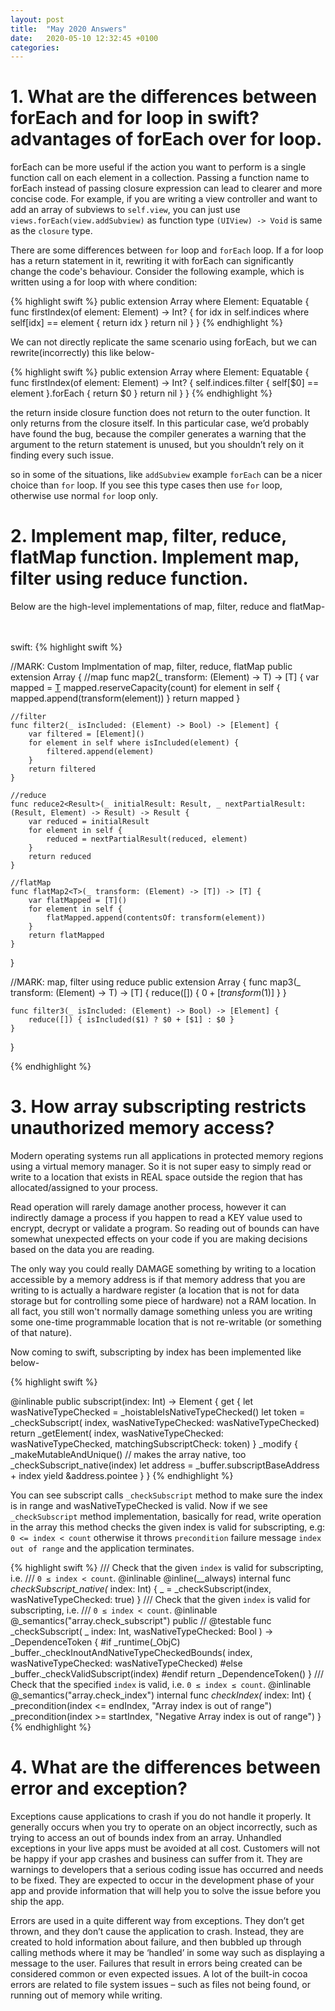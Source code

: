 ```yaml
---
layout: post
title:  "May 2020 Answers"
date:   2020-05-10 12:32:45 +0100
categories:
---
```


# 1. What are the differences between forEach and for loop in swift? advantages of forEach over for loop.


forEach can be more useful if the action you want to perform is a single function call on each element in a collection. Passing a function name to forEach instead of passing closure expression can lead to clearer and more concise code. For example, if you are writing a view controller and want to add an array of subviews to `self.view`, you can just use `views.forEach(view.addSubview)` as function type `(UIView) -> Void` is same as the `closure` type. 

There are some differences between `for` loop and `forEach` loop. If a for loop has a return statement in it, rewriting it with forEach can significantly change the code's behaviour. Consider the following example, which is written using a for loop with where condition:

{% highlight swift %}
public extension Array where Element: Equatable {
    func firstIndex(of element: Element) -> Int? {
        for idx in self.indices where self[idx] == element {
            return idx
        }
        return nil
    }
}
{% endhighlight %}

We can not directly replicate the same scenario using forEach, but we can rewrite(incorrectly) this like below-

{% highlight swift %}
public extension Array where Element: Equatable {
    func firstIndex(of element: Element) -> Int? {
        self.indices.filter { self[$0] == element }.forEach { return $0 }
        return nil
    }
}
{% endhighlight %}

the return inside closure function does not return to the outer function. It only returns from the closure itself. In this particular case, we’d probably have found the bug, because the compiler generates a warning that the argument to the return statement is unused, but you shouldn’t rely on it finding every such issue.

so in some of the situations, like `addSubview` example `forEach` can be a nicer choice than `for` loop. If you see this type cases then use `for` loop, otherwise use normal `for` loop only.

# 2. Implement map, filter, reduce, flatMap function. Implement map, filter using reduce function.

Below are the high-level implementations of map, filter, reduce and flatMap-

<br /><br /> swift:
{% highlight swift %}

//MARK: Custom Implmentation of map, filter, reduce, flatMap
public extension Array {
    //map
    func map2<T>(_ transform: (Element) -> T) -> [T] {
        var mapped = [T]()
        mapped.reserveCapacity(count)
        for element in self {
            mapped.append(transform(element))
        }
        return mapped
    }
    
    //filter
    func filter2(_ isIncluded: (Element) -> Bool) -> [Element] {
        var filtered = [Element]()
        for element in self where isIncluded(element) {
            filtered.append(element)
        }
        return filtered
    }
    
    //reduce
    func reduce2<Result>(_ initialResult: Result, _ nextPartialResult: (Result, Element) -> Result) -> Result {
        var reduced = initialResult
        for element in self {
            reduced = nextPartialResult(reduced, element)
        }
        return reduced
    }
    
    //flatMap
    func flatMap2<T>(_ transform: (Element) -> [T]) -> [T] {
        var flatMapped = [T]()
        for element in self {
            flatMapped.append(contentsOf: transform(element))
        }
        return flatMapped
    }
}

//MARK: map, filter using reduce
public extension Array {
    func map3<T>(_ transform: (Element) -> T) -> [T] {
        reduce([]) { $0 + [transform($1)] }
    }
    
    func filter3(_ isIncluded: (Element) -> Bool) -> [Element] {
        reduce([]) { isIncluded($1) ? $0 + [$1] : $0 }
    }
}

{% endhighlight %}

# 3. How array subscripting restricts unauthorized memory access?

Modern operating systems run all applications in protected memory regions using a virtual memory manager. So it is not super easy to simply read or write to a location that exists in REAL space outside the region that has allocated/assigned to your process.

Read operation will rarely damage another process, however it can indirectly damage a process if you happen to read a KEY value used to encrypt, decrypt or validate a program. So reading out of bounds can have somewhat unexpected effects on your code if you are making decisions based on the data you are reading. 

The only way you could really DAMAGE something by writing to a location accessible by a memory address is if that memory address that you are writing to is actually a hardware register (a location that is not for data storage but for controlling some piece of hardware) not a RAM location. In all fact, you still won't normally damage something unless you are writing some one-time programmable location that is not re-writable (or something of that nature).

Now coming to swift, subscripting by index has been implemented like below-

{% highlight swift %}

@inlinable
  public subscript(index: Int) -> Element {
    get {
      let wasNativeTypeChecked = _hoistableIsNativeTypeChecked()
      let token = _checkSubscript(
        index, wasNativeTypeChecked: wasNativeTypeChecked)
      return _getElement(
        index, wasNativeTypeChecked: wasNativeTypeChecked,
        matchingSubscriptCheck: token)
    }
    _modify {
      _makeMutableAndUnique() // makes the array native, too
      _checkSubscript_native(index)
      let address = _buffer.subscriptBaseAddress + index
      yield &address.pointee
    }
  }
{% endhighlight %}

You can see subscript calls `_checkSubscript` method to make sure the index is in range and wasNativeTypeChecked is valid. Now if we see `_checkSubscript` method implementation, basically for read, write operation in the array this method checks the given index is valid for subscripting, e.g: `0 <= index < count` otherwise it throws `precondition` failure message `index out of range` and the application terminates.

{% highlight swift %}
/// Check that the given `index` is valid for subscripting, i.e.
  /// `0 ≤ index < count`.
  @inlinable
  @inline(__always)
  internal func _checkSubscript_native(_ index: Int) {
    _ = _checkSubscript(index, wasNativeTypeChecked: true)
  }
  /// Check that the given `index` is valid for subscripting, i.e.
  /// `0 ≤ index < count`.
  @inlinable
  @_semantics("array.check_subscript")
  public // @testable
  func _checkSubscript(
    _ index: Int, wasNativeTypeChecked: Bool
  ) -> _DependenceToken {
#if _runtime(_ObjC)
    _buffer._checkInoutAndNativeTypeCheckedBounds(
      index, wasNativeTypeChecked: wasNativeTypeChecked)
#else
    _buffer._checkValidSubscript(index)
#endif
    return _DependenceToken()
  }
  /// Check that the specified `index` is valid, i.e. `0 ≤ index ≤ count`.
  @inlinable
  @_semantics("array.check_index")
  internal func _checkIndex(_ index: Int) {
    _precondition(index <= endIndex, "Array index is out of range")
    _precondition(index >= startIndex, "Negative Array index is out of range")
  }
{% endhighlight %}

# 4. What are the differences between error and exception?


Exceptions cause applications to crash if you do not handle it properly. It generally occurs when you try to operate on an object incorrectly, such as trying to access an out of bounds index from an array. 
Unhandled exceptions in your live apps must be avoided at all cost. Customers will not be happy if your app crashes and business can suffer from it. They are warnings to developers that a serious coding issue has occurred and needs to be fixed. They are expected to occur in the development phase of your app and provide information that will help you to solve the issue before you ship the app.

Errors are used in a quite different way from exceptions. They don’t get thrown, and they don’t cause the application to crash. Instead, they are created to hold information about failure, and then bubbled up through calling methods where it may be ‘handled’ in some way such as displaying a message to the user. Failures that result in errors being created can be considered common or even expected issues. A lot of the built-in cocoa errors are related to file system issues – such as files not being found, or running out of memory while writing.

